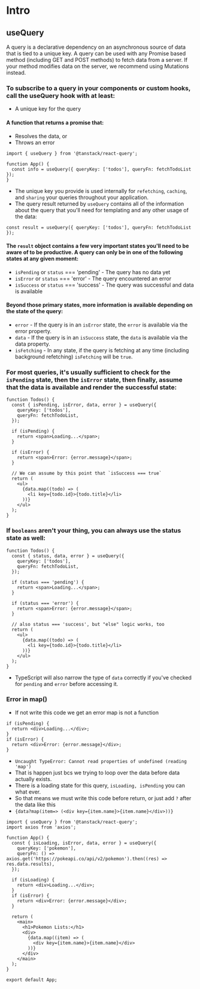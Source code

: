 # Intro

## useQuery

A query is a declarative dependency on an asynchronous source of data that is tied to a unique key. A query can be used with any Promise based method (including GET and POST methods) to fetch data from a server. If your method modifies data on the server, we recommend using Mutations instead.

### To subscribe to a query in your components or custom hooks, call the useQuery hook with at least:

- A unique key for the query

#### A function that returns a promise that:

- Resolves the data, or
- Throws an error

```tsx
import { useQuery } from '@tanstack/react-query';

function App() {
  const info = useQuery({ queryKey: ['todos'], queryFn: fetchTodoList });
}
```

- The unique key you provide is used internally for `refetching`, `caching`, and `sharing` your queries throughout your application.
- The query result returned by `useQuery` contains all of the information about the query that you'll need for templating and any other usage of the data:

```tsx
const result = useQuery({ queryKey: ['todos'], queryFn: fetchTodoList });
```

#### The `result` object contains a few very important states you'll need to be aware of to be productive. A query can only be in one of the following states at any given moment:

- `isPending` or `status` === 'pending' - The query has no data yet
- `isError` or `status` === 'error' - The query encountered an error
- `isSuccess` or `status` === 'success' - The query was successful and data is available

#### Beyond those primary states, more information is available depending on the state of the query:

- `error` - If the query is in an `isError` state, the `error` is available via the error property.
- `data` - If the query is in an `isSuccess` state, the `data` is available via the data property.
- `isFetching` - In any state, if the query is fetching at any time (including background refetching) `isFetching` will be `true`.

### For most queries, it's usually sufficient to check for the `isPending` state, then the `isError` state, then finally, assume that the data is available and render the successful state:

```tsx
function Todos() {
  const { isPending, isError, data, error } = useQuery({
    queryKey: ['todos'],
    queryFn: fetchTodoList,
  });

  if (isPending) {
    return <span>Loading...</span>;
  }

  if (isError) {
    return <span>Error: {error.message}</span>;
  }

  // We can assume by this point that `isSuccess === true`
  return (
    <ul>
      {data.map((todo) => (
        <li key={todo.id}>{todo.title}</li>
      ))}
    </ul>
  );
}
```

### If `booleans` aren't your thing, you can always use the status state as well:

```tsx
function Todos() {
  const { status, data, error } = useQuery({
    queryKey: ['todos'],
    queryFn: fetchTodoList,
  });

  if (status === 'pending') {
    return <span>Loading...</span>;
  }

  if (status === 'error') {
    return <span>Error: {error.message}</span>;
  }

  // also status === 'success', but "else" logic works, too
  return (
    <ul>
      {data.map((todo) => (
        <li key={todo.id}>{todo.title}</li>
      ))}
    </ul>
  );
}
```

- TypeScript will also narrow the type of `data` correctly if you've checked for `pending` and `error` before accessing it.

### Error in map()

- If not write this code we get an error map is not a function

```tsx
if (isPending) {
  return <div>Loading...</div>;
}
if (isError) {
  return <div>Error: {error.message}</div>;
}
```

- `Uncaught TypeError: Cannot read properties of undefined (reading 'map')`
- That is happen just bcs we trying to loop over the data before data actually exists.
- There is a loading state for this query, `isLoading, isPending` you can what ever.
- So that means we must write this code before return, or just add `?` after the data like this
- `{data?map(item=> (<div key={item.name}>{item.name}</div>))}`

```tsx
import { useQuery } from '@tanstack/react-query';
import axios from 'axios';

function App() {
  const { isLoading, isError, data, error } = useQuery({
    queryKey: ['pokemon'],
    queryFn: () => axios.get('https://pokeapi.co/api/v2/pokemon').then((res) => res.data.results),
  });

  if (isLoading) {
    return <div>Loading...</div>;
  }
  if (isError) {
    return <div>Error: {error.message}</div>;
  }

  return (
    <main>
      <h1>Pokemon Lists:</h1>
      <div>
        {data.map((item) => (
          <div key={item.name}>{item.name}</div>
        ))}
      </div>
    </main>
  );
}

export default App;
```
